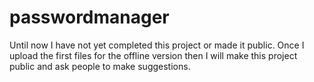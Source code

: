 # passwordmanager
Until now I have not yet completed this project or made it public. Once I upload the first files for the offline version then I will make this project public and ask people to make suggestions.
